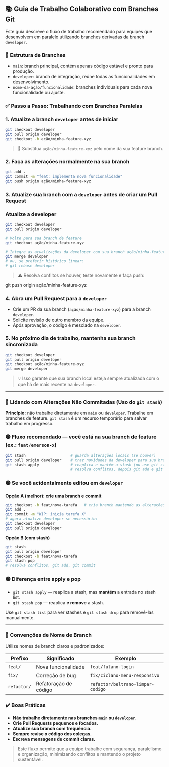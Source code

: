 ## 📚 Guia de Trabalho Colaborativo com Branches Git

Este guia descreve o fluxo de trabalho recomendado para equipes que desenvolvem em paralelo utilizando branches derivadas da branch `developer`.

### 🧱 Estrutura de Branches

- `main`: branch principal, contém apenas código estável e pronto para produção.
- `developer`: branch de integração, reúne todas as funcionalidades em desenvolvimento.
- `nome-da-ação/funcionalidade`: branches individuais para cada nova funcionalidade ou ajuste.

### ✅ Passo a Passo: Trabalhando com Branches Paralelas

### 1. Atualize a branch `developer` antes de iniciar

```bash
git checkout developer
git pull origin developer
git checkout -b ação/minha-feature-xyz
```

> 🔁 Substitua `ação/minha-feature-xyz` pelo nome da sua feature branch.

### 2. Faça as alterações normalmente na sua branch
```bash
git add .
git commit -m "feat: implementa nova funcionalidade"
git push origin ação/minha-feature-xyz
```

### 3. Atualize sua branch com a `developer` antes de criar um Pull Request

### Atualize a developer
```bash
git checkout developer
git pull origin developer

# Volte para sua branch de feature
git checkout ação/minha-feature-xyz

# Integre as atualizações da developer com sua branch ação/minha-feature-xyz
git merge developer
# ou, se preferir histórico linear:
# git rebase developer
```

> ⚠️ Resolva conflitos se houver, teste novamente e faça push:

git push origin ação/minha-feature-xyz

### 4. Abra um Pull Request para a `developer`

- Crie um PR da sua branch (`ação/minha-feature-xyz`) para a branch `developer`.
- Solicite revisão de outro membro da equipe.
- Após aprovação, o código é mesclado na `developer`.

### 5. No próximo dia de trabalho, mantenha sua branch sincronizada
```bash
git checkout developer
git pull origin developer
git checkout ação/minha-feature-xyz
git merge developer
```

> 💡 Isso garante que sua branch local esteja sempre atualizada com o que há de mais recente na `developer`.

---

### 🔄 Lidando com Alterações Não Commitadas (Uso do `git stash`)

**Princípio:** não trabalhe diretamente em `main` ou `developer`. Trabalhe em branches de feature. `git stash` é um recurso temporário para salvar trabalho em progresso.

### 🟢 Fluxo recomendado — você está na sua branch de feature (ex.: `feat/emerson-x`)
```bash
git stash                    # guarda alterações locais (se houver)
git pull origin developer    # traz novidades da developer para sua branch atual
git stash apply              # reaplica e mantém a stash (ou use git stash pop para reaplicar e remover a stash)
                             # resolva conflitos, depois git add e git commit
```

### 🟢 Se você acidentalmente editou em `developer`

**Opção A (melhor): crie uma branch e commit**
```bash
git checkout -b feat/nova-tarefa   # cria branch mantendo as alterações
git add .
git commit -m "WIP: inicia tarefa X"
# agora atualize developer se necessário:
git checkout developer
git pull origin developer
```

**Opção B (com stash)**
```bash
git stash
git pull origin developer
git checkout -b feat/nova-tarefa
git stash pop
# resolva conflitos, git add, git commit
```
### 🟢 Diferença entre apply e pop

- `git stash apply` — reaplica a stash, mas **mantém** a entrada no stash list.
- `git stash pop` — reaplica **e remove** a stash.

Use `git stash list` para ver stashes e `git stash drop` para removê-las manualmente.

---

### 🔖 Convenções de Nome de Branch

Utilize nomes de branch claros e padronizados:

| Prefixo     | Significado                    | Exemplo                         |
|-------------|--------------------------------|----------------------------------|
| `feat/`     | Nova funcionalidade            | `feat/fulano-login`             |
| `fix/`      | Correção de bug                | `fix/ciclano-menu-responsivo`   |
| `refactor/` | Refatoração de código          | `refactor/beltrano-limpar-codigo`|

### ✔️ Boas Práticas

- **Não trabalhe diretamente nas branches `main` ou `developer`.**
- **Crie Pull Requests pequenos e focados.**
- **Atualize sua branch com frequência.**
- **Sempre revise o código dos colegas.**
- **Escreva mensagens de commit claras.**

> Este fluxo permite que a equipe trabalhe com segurança, paralelismo e organização, minimizando conflitos e mantendo o projeto sustentável.
